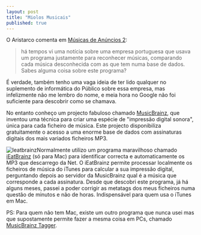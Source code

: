 ```yaml
---
layout: post
title: "Miolos Musicais"
published: true
---
```


O Aristarco comenta em [Músicas de Anúncios 2]:

> há tempos vi uma notícia sobre uma empresa portuguesa que usava um
> programa justamente para reconhecer músicas, comparando cada música
> desconhecida com as que tem numa base de dados. Sabes alguma coisa
> sobre este programa?

É verdade, também tenho uma vaga ideia de ter lido qualquer no
suplemento de informática do Público sobre essa empresa, mas
infelizmente não me lembro do nome, e meia hora no Google não foi
suficiente para descobrir como se chamava.

No entanto conheço um projecto fabuloso chamado [MusicBrainz], que
inventou uma técnica para criar uma espécie de "impressão digital
sonora", única para cada ficheiro de música. Este projecto disponibiliza
gratuitamente o acesso a uma enorme base de dados com assinaturas
digitais dos mais variados ficheiros MP3.

![Ieatbrainz]Normalmente utilizo um programa maravilhoso chamado
[iEatBrainz] (só para Mac) para identificar correcta e automaticamente
os MP3 que descarrego da Net. O iEatBrainz permite processar localmente
os ficheiros de música do iTunes para calcular a sua impressão digital,
perguntando depois ao servidor da MusicBrainz qual é a música que
corresponde a cada assinatura. Desde que descobri este programa, já há
alguns meses, passei a poder corrigir as metatags dos meus ficheiros
numa questão de minutos e não de horas. Indispensável para quem usa o
iTunes em Mac.

PS: Para quem não tem Mac, existe um outro programa que nunca usei mas
que supostamente permite fazer a mesma coisa em PCs, chamado
[MusicBrainz Tagger].

  [Músicas de Anúncios 2]: http://olifante.blogs.com/covil/2005/01/msicas_de_annci.html#c3630912
    "O Covil do Olifante: M�sicas de An�ncios 2"
  [MusicBrainz]: http://www.musicbrainz.org/introduction.html
  [Ieatbrainz]: http://olifante.blogs.com/photos/uncategorized/ieatbrainz.png
    "Ieatbrainz"
  [iEatBrainz]: http://www.indyjt.com/software/?show=ieatbrainz
  [MusicBrainz Tagger]: http://www.musicbrainz.org/tagger/intro.html
